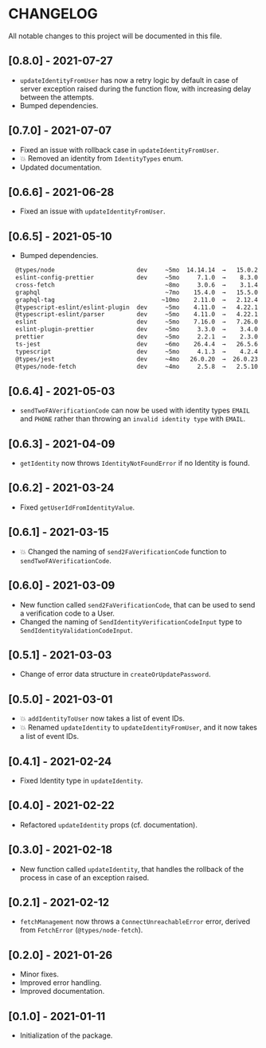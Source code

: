 # CHANGELOG

All notable changes to this project will be documented in this file.

## [0.8.0] - 2021-07-27

- `updateIdentityFromUser` has now a retry logic by default in case of server exception raised during the function flow, with increasing delay between the attempts.
- Bumped dependencies.

## [0.7.0] - 2021-07-07

- Fixed an issue with rollback case in `updateIdentityFromUser`.
- 💥 Removed an identity from `IdentityTypes` enum.
- Updated documentation.

## [0.6.6] - 2021-06-28

- Fixed an issue with `updateIdentityFromUser`.

## [0.6.5] - 2021-05-10

- Bumped dependencies.

```sh
  @types/node                       dev     ~5mo  14.14.14  →   15.0.2   ~6d
  eslint-config-prettier            dev     ~5mo     7.1.0  →    8.3.0  ~16d
  cross-fetch                               ~8mo     3.0.6  →    3.1.4  ~1mo
  graphql                                   ~7mo    15.4.0  →   15.5.0  ~3mo
  graphql-tag                              ~10mo    2.11.0  →   2.12.4  ~11d
  @typescript-eslint/eslint-plugin  dev     ~5mo    4.11.0  →   4.22.1   ~6d
  @typescript-eslint/parser         dev     ~5mo    4.11.0  →   4.22.1   ~6d
  eslint                            dev     ~5mo    7.16.0  →   7.26.0   ~2d
  eslint-plugin-prettier            dev     ~5mo     3.3.0  →    3.4.0  ~25d
  prettier                          dev     ~5mo     2.2.1  →    2.3.0   ⩽1d
  ts-jest                           dev     ~6mo    26.4.4  →   26.5.6   ~5d
  typescript                        dev     ~5mo     4.1.3  →    4.2.4  ~1mo
  @types/jest                       dev     ~4mo   26.0.20  →  26.0.23  ~14d
  @types/node-fetch                 dev     ~4mo     2.5.8  →   2.5.10  ~1mo
```

## [0.6.4] - 2021-05-03

- `sendTwoFAVerificationCode` can now be used with identity types `EMAIL` and `PHONE` rather than throwing an `invalid identity type` with `EMAIL`.

## [0.6.3] - 2021-04-09

- `getIdentity` now throws `IdentityNotFoundError` if no Identity is found.

## [0.6.2] - 2021-03-24

- Fixed `getUserIdFromIdentityValue`.

## [0.6.1] - 2021-03-15

- 💥 Changed the naming of `send2FaVerificationCode` function to `sendTwoFAVerificationCode`.

## [0.6.0] - 2021-03-09

- New function called `send2FaVerificationCode`, that can be used to send a verification code to a User.
- Changed the naming of `SendIdentityVerificationCodeInput` type to `SendIdentityValidationCodeInput`.

## [0.5.1] - 2021-03-03

- Change of error data structure in `createOrUpdatePassword`.

## [0.5.0] - 2021-03-01

- 💥 `addIdentityToUser` now takes a list of event IDs.
- 💥 Renamed `updateIdentity` to `updateIdentityFromUser`, and it now takes a list of event IDs.

## [0.4.1] - 2021-02-24

- Fixed Identity type in `updateIdentity`.

## [0.4.0] - 2021-02-22

- Refactored `updateIdentity` props (cf. documentation).

## [0.3.0] - 2021-02-18

- New function called `updateIdentity`, that handles the rollback of the process in case of an exception raised.

## [0.2.1] - 2021-02-12

- `fetchManagement` now throws a `ConnectUnreachableError` error, derived from `FetchError` (`@types/node-fetch`).

## [0.2.0] - 2021-01-26

- Minor fixes.
- Improved error handling.
- Improved documentation.

## [0.1.0] - 2021-01-11

- Initialization of the package.

